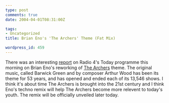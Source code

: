 ```yaml
---
type: post
comments: true
date: 2004-04-01T08:31:00Z

tags:
- Uncategorized
title: Brian Eno's 'The Archers' Theme (Fat Mix)

wordpress_id: 459
---
```


There was an interesting [report](http://www.bbc.co.uk/radio4/today/reports/arts/archers_20040401.shtml) on Radio 4's Today programme this morning on Brian Eno's reworking of [The Archers](http://www.bbc.co.uk/radio4/archers/) theme.  The original music, called Barwick Green and by composer Arthur Wood has been its theme for 53 years, and has opened and ended each of its 13,546 shows. I think it's about time The Archers is brought into the 21st century and I think Eno's techno remix will help The Archers become more relevent to today's youth. The remix will be officially unveiled later today.   
